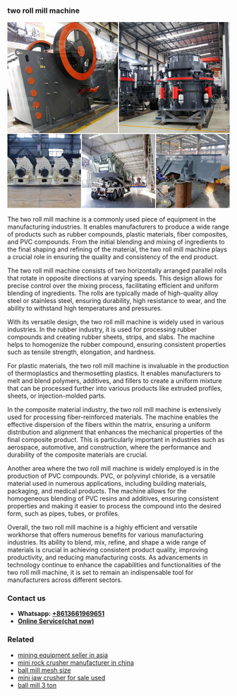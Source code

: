 <h3>two roll mill machine</h3><img src='1708497124.jpg' alt=''><p>The two roll mill machine is a commonly used piece of equipment in the manufacturing industries. It enables manufacturers to produce a wide range of products such as rubber compounds, plastic materials, fiber composites, and PVC compounds. From the initial blending and mixing of ingredients to the final shaping and refining of the material, the two roll mill machine plays a crucial role in ensuring the quality and consistency of the end product.</p><p>The two roll mill machine consists of two horizontally arranged parallel rolls that rotate in opposite directions at varying speeds. This design allows for precise control over the mixing process, facilitating efficient and uniform blending of ingredients. The rolls are typically made of high-quality alloy steel or stainless steel, ensuring durability, high resistance to wear, and the ability to withstand high temperatures and pressures.</p><p>With its versatile design, the two roll mill machine is widely used in various industries. In the rubber industry, it is used for processing rubber compounds and creating rubber sheets, strips, and slabs. The machine helps to homogenize the rubber compound, ensuring consistent properties such as tensile strength, elongation, and hardness.</p><p>For plastic materials, the two roll mill machine is invaluable in the production of thermoplastics and thermosetting plastics. It enables manufacturers to melt and blend polymers, additives, and fillers to create a uniform mixture that can be processed further into various products like extruded profiles, sheets, or injection-molded parts.</p><p>In the composite material industry, the two roll mill machine is extensively used for processing fiber-reinforced materials. The machine enables the effective dispersion of the fibers within the matrix, ensuring a uniform distribution and alignment that enhances the mechanical properties of the final composite product. This is particularly important in industries such as aerospace, automotive, and construction, where the performance and durability of the composite materials are crucial.</p><p>Another area where the two roll mill machine is widely employed is in the production of PVC compounds. PVC, or polyvinyl chloride, is a versatile material used in numerous applications, including building materials, packaging, and medical products. The machine allows for the homogeneous blending of PVC resins and additives, ensuring consistent properties and making it easier to process the compound into the desired form, such as pipes, tubes, or profiles.</p><p>Overall, the two roll mill machine is a highly efficient and versatile workhorse that offers numerous benefits for various manufacturing industries. Its ability to blend, mix, refine, and shape a wide range of materials is crucial in achieving consistent product quality, improving productivity, and reducing manufacturing costs. As advancements in technology continue to enhance the capabilities and functionalities of the two roll mill machine, it is set to remain an indispensable tool for manufacturers across different sectors.</p><h3>Contact us</h3><ul><li><strong>Whatsapp:&nbsp;<a href="https://wa.me/8613661969651">+8613661969651</a></strong></li><li><a href="https://swt.shibang-china.com/?git&amp;zhl&amp;two roll mill machine"><strong>Online Service(chat now)</strong></a></li></ul><h3>Related</h3><ul><li><a href='mining equipment seller in asia.md'>mining equipment seller in asia</a></li><li><a href='mini rock crusher manufacturer in china.md'>mini rock crusher manufacturer in china</a></li><li><a href='ball mill mesh size.md'>ball mill mesh size</a></li><li><a href='mini jaw crusher for sale used.md'>mini jaw crusher for sale used</a></li><li><a href='ball mill 3 ton.md'>ball mill 3 ton</a></li></ul>